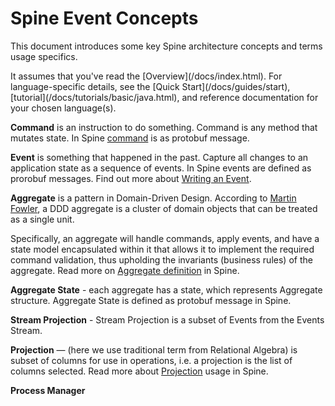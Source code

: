 # Spine Event Concepts

<p class="lead"> This document introduces some key Spine architecture concepts and terms usage specifics.</p> It assumes that you've read the [Overview](/docs/index.html). For language-specific details, see the [Quick Start](/docs/guides/start), [tutorial](/docs/tutorials/basic/java.html), and reference documentation for your chosen language(s).


**Command** is an instruction to do something. 
Command is any method that mutates state. In Spine [command](/docs/tutorials/basic/java.html) is as protobuf message. 

**Event** is something that happened in the past.
Capture all changes to an application state as a sequence of events. In Spine events are defined as prorobuf messages. Find out more about [Writing an Event](/docs/tutorials/basic/java.html).

**Aggregate** is a pattern in Domain-Driven Design. According to  [Martin Fowler](http://martinfowler.com/bliki/DDD_Aggregate.html), a DDD aggregate is a cluster of domain objects that can be treated as a single unit. 

Specifically, an aggregate will handle commands, apply events, and have a state model encapsulated within it that allows it to implement the required command validation, thus upholding the invariants (business rules) of the aggregate.
Read more on [Aggregate definition](/docs/tutorials/basic/java.html) in Spine.

**Aggregate State** - each aggregate has a state, which represents Aggregate structure. Aggregate State is defined as protobuf message in Spine. 

**Stream Projection**  - Stream Projection is a subset of Events from the Events Stream. 

**Projection** — (here we use traditional term from Relational Algebra) is subset of columns for use in operations, i.e. a projection is the list of columns selected.
Read more about [Projection](/docs/tutorials/basic/java.html) usage in Spine.

**Process Manager**  

